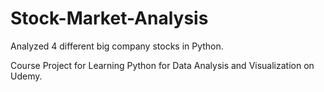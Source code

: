 # Stock-Market-Analysis
Analyzed 4 different big company stocks in Python.

Course Project for Learning Python for Data Analysis and Visualization on Udemy.
